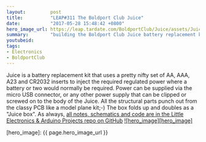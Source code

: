 ```yaml
---
layout:         post
title:          "LEAP#311 The Boldport Club Juice"
date:           "2017-05-28 15:48:42 +0800"
hero_image_url: https://leap.tardate.com/BoldportClub/Juice/assets/Juice_build.jpg
summary:        "building the Boldport Club Juice battery replacement kit (Project #12)"
youtubeid:
tags:
- Electronics
- BoldportClub
---
```


Juice is a battery replacement kit that uses a pretty nifty set of AA, AAA, A23 and CR2032 inserts to inject the required regulated power where a battery or two would normally be required.
Power can be supplied via the micro USB connector, or any other power supply that can be clipped or screwed on to the body of the Juice.
All the structural parts punch out from the classy PCB like a model plane kit;-) The box folds up and doubles as a "Juice box".
As always, [all notes, schematics and code are in the Little Electronics & Arduino Projects repo on GitHub][project]
[![hero_image][hero_image]][project]

[leap]: https://leap.tardate.com
[project]: https://github.com/tardate/LittleArduinoProjects/tree/master/BoldportClub/Juice
[hero_image]: {{ page.hero_image_url }}
